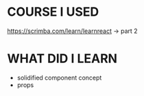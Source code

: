# COURSE I USED
https://scrimba.com/learn/learnreact -> part 2

# WHAT DID I LEARN
- solidified component concept
- props